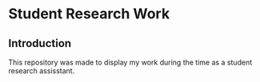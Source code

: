 # Student Research Work

## Introduction <a name="introduction"></a>

This repository was made to display my work during the time as a student research assisstant.
